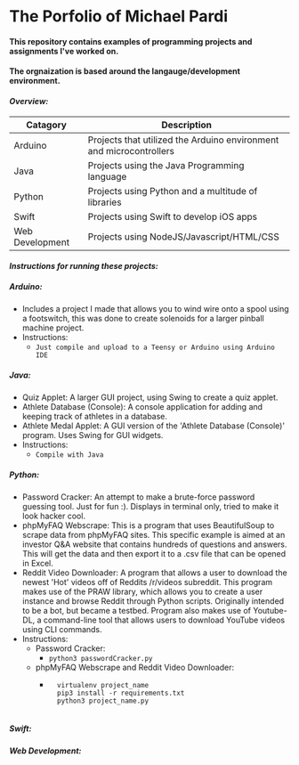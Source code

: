 # The Porfolio of Michael Pardi

#### This repository contains examples of programming projects and assignments I've worked on. 

#### The orgnaization is based around the langauge/development environment.

#### __*Overview:*__

| Catagory        | Description |
| ------------- |-------------|
| Arduino   | Projects that utilized the Arduino environment and microcontrollers|
| Java    | Projects using the Java Programming language    |
| Python | Projects using Python and a multitude of libraries   |
| Swift	| Projects using Swift to develop iOS apps|
| Web Development | Projects using NodeJS/Javascript/HTML/CSS	|

#### __*Instructions for running these projects:*__

##### Arduino:
- Includes a project I made that allows you to wind wire onto a spool using a footswitch, this was done to create solenoids for a larger pinball machine project.		
- Instructions:
	- `Just compile and upload to a Teensy or Arduino using Arduino IDE`
##### Java:
- Quiz Applet: A larger GUI project, using Swing to create a quiz applet. 
- Athlete Database (Console): A console application for adding and keeping track of athletes in a database.
- Athlete Medal Applet: A GUI version of the 'Athlete Database (Console)' program. Uses Swing for GUI widgets. 
- Instructions:
	- `Compile with Java`
##### Python:
- Password Cracker: An attempt to make a brute-force password guessing tool. Just for fun :). Displays in terminal only, tried to make it look hacker cool.
- phpMyFAQ Webscrape: This is a program that uses BeautifulSoup to scrape data from phpMyFAQ sites. This specific example is aimed at an investor Q&A website that contains hundreds of questions and answers. This will get the data and then export it to a .csv file that can be opened in Excel.
- Reddit Video Downloader: A program that allows a user to download the newest 'Hot' videos off of Reddits /r/videos subreddit. This program makes use of the PRAW library, which allows you to create a user instance and browse Reddit through Python scripts. Originally intended to be a bot, but became a testbed. Program also makes use of Youtube-DL, a command-line tool that allows users to download YouTube videos using CLI commands. 
- Instructions:
	- Password Cracker:
		- `python3 passwordCracker.py`
	- phpMyFAQ Webscrape and Reddit Video Downloader:
		- ```
			virtualenv project_name
			pip3 install -r requirements.txt
			python3 project_name.py
		```  
##### Swift:

##### Web Development:


